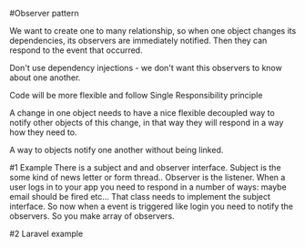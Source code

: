 #Observer pattern

We want to create one to many relationship, so when one object changes its dependencies, its
observers are immediately notified. Then they can respond to the event that occurred.

Don't use dependency injections - we don't want this observers to know about one another.

Code will be more flexible and follow Single Responsibility principle

A change in one object needs to have a nice flexible decoupled way to notify other
objects of this change, in that way they will respond in a way how they need to.

A way to objects notify one another without being linked.

#1 Example
There is a subject and and observer interface. Subject is the some kind of news letter or form thread.. Observer is the listener.
When a user logs in to your app you need to respond in a number of ways: maybe email
should be fired etc...
That class needs to implement the subject interface. So now when a event is triggered like
login you need to notify the observers. So you make array of observers.

#2 Laravel example

